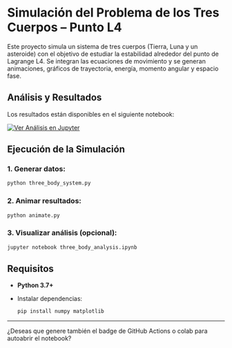# Simulación del Problema de los Tres Cuerpos – Punto L4

Este proyecto simula un sistema de tres cuerpos (Tierra, Luna y un asteroide) con el objetivo de estudiar la estabilidad alrededor del punto de Lagrange L4. Se integran las ecuaciones de movimiento y se generan animaciones, gráficos de trayectoria, energía, momento angular y espacio fase.

## Análisis y Resultados

Los resultados están disponibles en el siguiente notebook:

[![Ver Análisis en Jupyter](https://raw.githubusercontent.com/jupyter/design/master/logos/Badges/nbviewer_badge.svg)](https://nbviewer.jupyter.org/github/isaultirado77/three-body-problem/blob/main/three_body_analysis.ipynb)

## Ejecución de la Simulación

### 1. Generar datos:

```bash
python three_body_system.py
```

### 2. Animar resultados:

```bash
python animate.py
```

### 3. Visualizar análisis (opcional):

```bash
jupyter notebook three_body_analysis.ipynb
```

## Requisitos

* **Python 3.7+**
* Instalar dependencias:

  ```bash
  pip install numpy matplotlib
  ```

---

¿Deseas que genere también el badge de GitHub Actions o colab para autoabrir el notebook?
